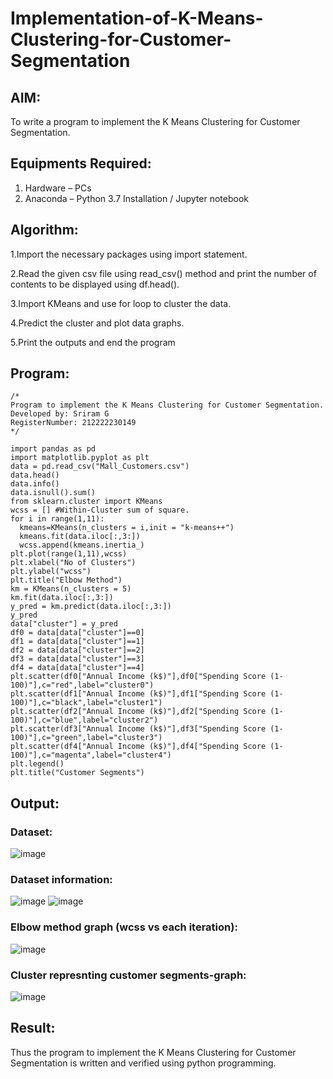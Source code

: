 # Implementation-of-K-Means-Clustering-for-Customer-Segmentation

## AIM:
To write a program to implement the K Means Clustering for Customer Segmentation.

## Equipments Required:
1. Hardware – PCs
2. Anaconda – Python 3.7 Installation / Jupyter notebook

## Algorithm:

1.Import the necessary packages using import statement.

2.Read the given csv file using read_csv() method and print the number of contents to be displayed using df.head().

3.Import KMeans and use for loop to cluster the data.

4.Predict the cluster and plot data graphs.

5.Print the outputs and end the program

## Program:
```
/*
Program to implement the K Means Clustering for Customer Segmentation.
Developed by: Sriram G
RegisterNumber: 212222230149
*/
```
```
import pandas as pd
import matplotlib.pyplot as plt
data = pd.read_csv("Mall_Customers.csv")
data.head()
data.info()
data.isnull().sum()
from sklearn.cluster import KMeans
wcss = [] #Within-Cluster sum of square.
for i in range(1,11):
  kmeans=KMeans(n_clusters = i,init = "k-means++")
  kmeans.fit(data.iloc[:,3:])
  wcss.append(kmeans.inertia_)
plt.plot(range(1,11),wcss)
plt.xlabel("No of Clusters")
plt.ylabel("wcss")
plt.title("Elbow Method")
km = KMeans(n_clusters = 5)
km.fit(data.iloc[:,3:])
y_pred = km.predict(data.iloc[:,3:])
y_pred
data["cluster"] = y_pred
df0 = data[data["cluster"]==0]
df1 = data[data["cluster"]==1]
df2 = data[data["cluster"]==2]
df3 = data[data["cluster"]==3]
df4 = data[data["cluster"]==4]
plt.scatter(df0["Annual Income (k$)"],df0["Spending Score (1-100)"],c="red",label="cluster0")
plt.scatter(df1["Annual Income (k$)"],df1["Spending Score (1-100)"],c="black",label="cluster1")
plt.scatter(df2["Annual Income (k$)"],df2["Spending Score (1-100)"],c="blue",label="cluster2")
plt.scatter(df3["Annual Income (k$)"],df3["Spending Score (1-100)"],c="green",label="cluster3")
plt.scatter(df4["Annual Income (k$)"],df4["Spending Score (1-100)"],c="magenta",label="cluster4")
plt.legend()
plt.title("Customer Segments")

```

## Output:
### Dataset:
![image](https://github.com/Sriram8452/Implementation-of-K-Means-Clustering-for-Customer-Segmentation/assets/118708032/aebc56e7-6882-45d9-a785-8f1ad9f9e313)


### Dataset information:
![image](https://github.com/Sriram8452/Implementation-of-K-Means-Clustering-for-Customer-Segmentation/assets/118708032/8b819822-aa89-406f-b8dd-61266714ed46)
![image](https://github.com/Sriram8452/Implementation-of-K-Means-Clustering-for-Customer-Segmentation/assets/118708032/57679007-6f66-4d54-adef-ee797a7baf73)


### Elbow method graph (wcss vs each iteration):
![image](https://github.com/Sriram8452/Implementation-of-K-Means-Clustering-for-Customer-Segmentation/assets/118708032/74549451-d459-4a8a-90f2-3a3adff48f55)


### Cluster represnting customer segments-graph:
![image](https://github.com/Sriram8452/Implementation-of-K-Means-Clustering-for-Customer-Segmentation/assets/118708032/11f9db97-0456-4f6b-b911-f3175fdc6fd2)


## Result:
Thus the program to implement the K Means Clustering for Customer Segmentation is written and verified using python programming.
